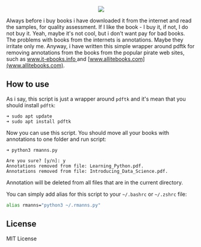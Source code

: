 <a href="https://github.com/lk-geimfari/rmanns/">
    <p align="center">
      <img src="https://raw.githubusercontent.com/lk-geimfari/rmanns/master/logo.png">
    </p>
</a>


Always before i buy books i have downloaded it from the internet and read the samples, for quality assessment. If I like the book - I buy it, if not, I do not buy it. Yeah, maybe it's not cool, but i don't want pay for bad books. 
The problems with books from the internets is annotations. Maybe they irritate only me. 
Anyway, i have written this simple wrapper around pdftk for removing annotations from the books from 
the popular pirate web sites, such as [www.it-ebooks.info ](www.it-ebooks.info ) and [www.allitebooks.com](www.allitebooks.com).


## How to use

As i say, this script is just a wrapper around `pdftk` and it's mean that you should install `pdftk`:

```
➜ sudo apt update
➜ sudo apt install pdftk
```

Now you can use this script. You should move all your books with annotations to one folder and run script:
```
➜ python3 rmanns.py

Are you sure? [y/n]: y
Annotations removed from file: Learning_Python.pdf.
Annotations removed from file: Introducing_Data_Science.pdf.
```

Annotation will be deleted from all files that are in the current directory.


You can simply add alias for this script to your `~/.bashrc` or `~/.zshrc` file:

```bash
alias rmanns="python3 ~/.rmanns.py"
```

## License
MIT License
